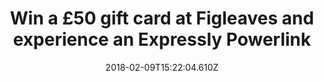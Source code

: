 ---
campaign-uuid: "c-743379c8-2001-461c-b353-976d98b2aada"
type: "Preview"
category: "Fashion"
date: "2018-02-09T15:22:04.610Z"
end-date: "2018-04-23T09:00:00.000Z"
disable-form: false
is_promoted: false
has_entry_page: true
title: "Win a £50 gift card at Figleaves and experience an Expressly Powerlink"
competition-description: "In need to renovate your sleepwear wardrobe? Looking for\
  \ the perfect bikini for your next holidays? You've come to the right place, this\
  \ is perfect for you. Figleaves is offering one lucky lady the chance to win a £\
  50 gift card!\r\n\r\n<br/>Treat yourself to something nice. And now, with Figleaves\
  \ you can."
hero-header: "Win a £50 gift card at Figleaves and experience an Expressly Powerlink"
terms-confirmation: "I agree to the competition <a href=\"../etc/figleaves-win-50-gift-card-terms-and-conditions.pdf\"\
  \ target=\"_blank\">Terms &amp; Conditions</a> and to create an account with Figleaves."
banner-img: "https://assets.expresslyapp.com/asset-0d1cb823-3cf3-43ee-a141-2b0becd6010d.jpg"
logo-left-href: "https://www.figleaves.com/uk/"
logo-left-image: "https://assets.expresslyapp.com/4260eb96-7718-4b5a-aebd-c9d246c3453b-thumb.png"
logo-left-title: "Figleaves"
bg-image-hero: "https://assets.expresslyapp.com/asset-632a62ef-7316-47d5-b61c-2826142943c7.jpg"
bg-image-first: "https://assets.expresslyapp.com/asset-9fd05314-a7b5-433d-86db-cf5d6214a5f5.jpg"
bg-image-second: "https://assets.expresslyapp.com/asset-16a293c5-9401-486e-a73e-d33d77e71fdd.jpg"
section1-content: "<p>Figleaves knows what it takes to create the perfect fit. They\
  \ offer something for all woman, whatever their shape, size and style.</p>\r\n\r\
  \n<p>Their passion for lingerie and swimwear never stops. They create their very\
  \ own in-house collections from the pretty and practical, to the flirty and fashion-forward.</p>"
section2-content: "<p>With numerous designs and pieces landing in store and online\
  \ every day, there’s always something new. Don't miss out this fantastic opportunity\
  \ of winning a £50 gift card with Figleaves. Get that bathing suit that you've always\
  \ dreamed of for that week in the sun or something nice for your mum!  </p>\r\n\
  <p>Every woman deserves to feel confident and Figleaves makes it possible.</p>"
entry-title: "Win a £50 gift card at Figleaves and experience an Expressly Powerlink"
entry-content: "<p>Nightwear,swimwear,lingerie..treat yourself with something nice\
  \ by the chance of winning a £50 gift card at Figleaves.</p> <p> Enter the draw\
  \ to win by completing the form below before 23.59pm on 23/04/2018.</p>"
has-winner: false
---